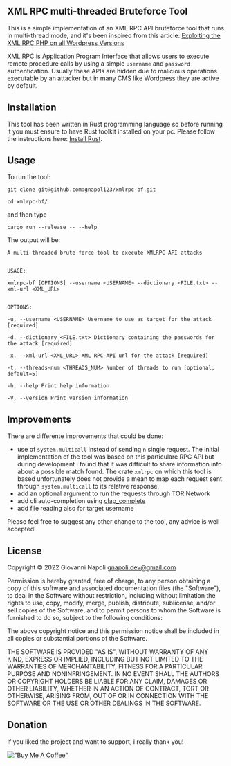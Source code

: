 
## XML RPC multi-threaded Bruteforce Tool

This is a simple implementation of an XML RPC API bruteforce tool that runs in multi-thread mode, and it's been inspired from this article: [Exploiting the XML RPC PHP on all Wordpress Versions](https://nitesculucian.github.io/2019/07/01/exploiting-the-xmlrpc-php-on-all-wordpress-versions/)


XML RPC is Application Program Interface that allows users to execute remote procedure calls by using a simple `username` and `password` authentication. Usually these APIs are hidden due to malicious operations executable by an attacker but in many CMS like Wordpress they are active by default.

  

## Installation

This tool has been written in Rust programming language so before running it you must ensure to have Rust toolkit installed on your pc.
Please follow the instructions here: [Install Rust](https://www.rust-lang.org/tools/install).


## Usage

To run the tool:

```
git clone git@github.com:gnapoli23/xmlrpc-bf.git

cd xmlrpc-bf/
```

and then type

`cargo run --release -- --help`

  
The output will be:

```
A multi-threaded brute force tool to execute XMLRPC API attacks


USAGE:

xmlrpc-bf [OPTIONS] --username <USERNAME> --dictionary <FILE.txt> --xml-url <XML_URL>


OPTIONS:

-u, --username <USERNAME> Username to use as target for the attack [required]

-d, --dictionary <FILE.txt> Dictionary containing the passwords for the attack [required]

-x, --xml-url <XML_URL> XML RPC API url for the attack [required]

-t, --threads-num <THREADS_NUM> Number of threads to run [optional, default=5]

-h, --help Print help information

-V, --version Print version information
```

## Improvements

There are differente improvements that could be done:
- use of `system.multicall` instead of sending `n` single request. The initial implementation of the tool was based on this particulare RPC API but during development i found that it was difficult to share information info about a possible match found. The crate `xmlrpc` on which this tool is based unfortunately does not provide a mean to map each request sent through `system.multicall` to its relative response.
- add an optional argument to run the requests through TOR Network
- add cli auto-completion using [clap_complete](https://crates.io/crates/clap_complete)
- add file reading also for target username

Please feel free to suggest any other change to the tool, any advice is well accepted!

## License

Copyright © 2022 Giovanni Napoli [gnapoli.dev@gmail.com](mailto:gnapoli.dev@gmail.com)

Permission is hereby granted, free of charge, to any person obtaining a copy of this software and associated documentation files (the "Software"), to deal in the Software without restriction, including without limitation the rights to use, copy, modify, merge, publish, distribute, sublicense, and/or sell copies of the Software, and to permit persons to whom the Software is furnished to do so, subject to the following conditions:

The above copyright notice and this permission notice shall be included in all copies or substantial portions of the Software.

THE SOFTWARE IS PROVIDED "AS IS", WITHOUT WARRANTY OF ANY KIND, EXPRESS OR IMPLIED, INCLUDING BUT NOT LIMITED TO THE WARRANTIES OF MERCHANTABILITY, FITNESS FOR A PARTICULAR PURPOSE AND NONINFRINGEMENT. IN NO EVENT SHALL THE AUTHORS OR COPYRIGHT HOLDERS BE LIABLE FOR ANY CLAIM, DAMAGES OR OTHER LIABILITY, WHETHER IN AN ACTION OF CONTRACT, TORT OR OTHERWISE, ARISING FROM, OUT OF OR IN CONNECTION WITH THE SOFTWARE OR THE USE OR OTHER DEALINGS IN THE SOFTWARE.

## Donation

If you liked the project and want to support, i really thank you!

[!["Buy Me A Coffee"](https://www.buymeacoffee.com/assets/img/custom_images/orange_img.png)](https://www.buymeacoffee.com/gnapoli23)
